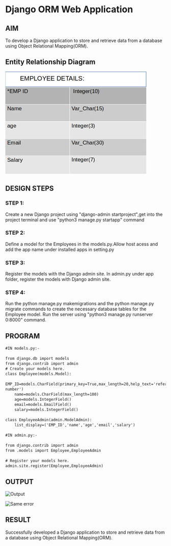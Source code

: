 # Django ORM Web Application

## AIM
To develop a Django application to store and retrieve data from a database using Object Relational Mapping(ORM).

## Entity Relationship Diagram

![images](images/Employee.png )

## DESIGN STEPS

### STEP 1:

Create a new Django project using "django-admin startproject",get into the project terminal and use "python3 manage.py startapp"
command

### STEP 2:

Define a model for the Employees in the models.py.Allow host acess and add the app name under installed apps in setting.py

### STEP 3:

Register the models with the Django admin site. In admin.py under app folder, register the models with Django admin site.

### STEP 4:

Run the python manage.py makemigrations and the python manage.py migrate commands to create the necessary database tables for the Employee model. Run the server using "python3 manage.py runserver 0:8000" command.

## PROGRAM
```
#IN models.py:-

from django.db import models
from django.contrib import admin
# Create your models here.
class Employee(models.Model):
    EMP_ID=models.CharField(primary_key=True,max_length=20,help_text='reference number')
    name=models.CharField(max_length=100)
    age=models.IntegerField()
    email=models.EmailField()
    salary=models.IntegerField()

class EmployeeAdmin(admin.ModelAdmin):
    list_display=('EMP_ID','name','age','email','salary')

#IN admin.py:-

from django.contrib import admin
from .models import Employee,EmployeeAdmin

# Register your models here.
admin.site.register(Employee,EmployeeAdmin)
```
## OUTPUT

![Output](https://user-images.githubusercontent.com/119479566/215529416-a72999de-ecc3-4100-91ca-6f8e3b28dc34.png)



![Same error](https://user-images.githubusercontent.com/119479566/215529524-a61294ed-ae34-4c84-972f-15e4f95bf404.png)


## RESULT

Successfully developed a Django application to store and retrieve data from a database using Object Relational Mapping(ORM).
